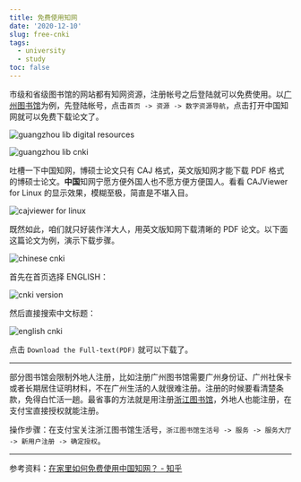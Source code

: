 ```yaml
---
title: 免费使用知网
date: '2020-12-10'
slug: free-cnki
tags:
  - university
  - study
toc: false
---
```


市级和省级图书馆的网站都有知网资源，注册帐号之后登陆就可以免费使用。以[广州图书馆](http://www.gzlib.org.cn/)为例，先登陆帐号，点击`首页 -> 资源 -> 数字资源导航`，点击打开中国知网就可以免费下载论文了。

![guangzhou lib digital resources](https://cdn.jsdelivr.net/gh/CyrusYip/blog-static/images/2020-12-10_guangzhou-library-digital-resources.png)

![guangzhou lib cnki](https://cdn.jsdelivr.net/gh/CyrusYip/blog-static/images/2020-12-10_guangzhou_library_cnki.png)

吐槽一下中国知网，博硕士论文只有 CAJ 格式，英文版知网才能下载 PDF 格式的博硕士论文。**中国**知网宁愿方便外国人也不愿方便方便国人。看看 CAJViewer for Linux 的显示效果，模糊至极，简直是不堪入目。

![cajviewer for linux](https://cdn.jsdelivr.net/gh/CyrusYip/blog-static/images/2020-12-10_cajviewer-for-linux.png)

既然如此，咱们就只好装作洋大人，用英文版知网下载清晰的 PDF 论文。以下面这篇论文为例，演示下载步骤。

![chinese cnki](https://cdn.jsdelivr.net/gh/CyrusYip/blog-static/images/2020-12-10_chinese-cnki.png)

首先在首页选择 ENGLISH：

![cnki version](https://cdn.jsdelivr.net/gh/CyrusYip/blog-static/images/2020-12-10_cnki-versions.png)

然后直接搜索中文标题：

![english cnki](https://cdn.jsdelivr.net/gh/CyrusYip/blog-static/images/2020-12-10_english-cnki.png)

点击 `Download the Full-text(PDF)` 就可以下载了。

---

部分图书馆会限制外地人注册，比如注册广州图书馆需要广州身份证、广州社保卡或者长期居住证明材料，不在广州生活的人就很难注册。注册的时候要看清楚条款，免得白忙活一趟。最省事的方法就是用注册[浙江图书馆](https://www.zjlib.cn/)，外地人也能注册，在支付宝直接授权就能注册。

操作步骤：在支付宝关注浙江图书馆生活号，`浙江图书馆生活号 -> 服务 -> 服务大厅 -> 新用户注册 -> 确定授权`。

---

参考资料：[在家里如何免费使用中国知网？ - 知乎](https://www.zhihu.com/question/20188973)